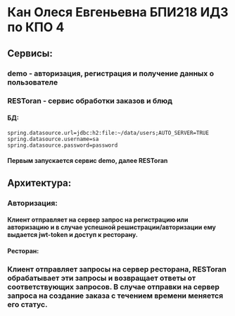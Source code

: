 # Кан Олеся Евгеньевна БПИ218 ИДЗ по КПО 4
## Сервисы:
### demo - авторизация, регистрация и получение данных о пользователе
### RESToran - сервис обработки заказов и блюд
#### БД:
```
spring.datasource.url=jdbc:h2:file:~/data/users;AUTO_SERVER=TRUE
spring.datasource.username=sa
spring.datasource.password=password
```
#### Первым запускается сервис demo, далее RESToran

## Архитектура:
### Авторизация:
#### Клиент отправляет на сервер запрос на регистрацию или авторизацию и в случае успешной решистрации/авторизации ему выдается jwt-token и доступ к ресторану.

#### Ресторан:
### Клиент отправляет запросы на сервер ресторана, RESToran обрабатывает эти запросы и возвращает ответы от соответствующих запросов. В случае отправки на сервер запроса на создание заказа с течением времени меняется его статус.

